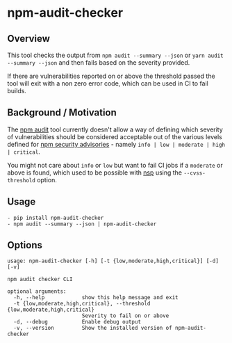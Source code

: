 # npm-audit-checker

## Overview

This tool checks the output from `npm audit --summary --json` or `yarn audit --summary --json` and then fails based on the severity provided.

If there are vulnerabilities reported on or above the threshold passed the tool will exit with a non zero error code, which can be used in CI to fail builds.

## Background / Motivation

The [npm audit](https://docs.npmjs.com/cli/audit) tool currently doesn't allow a way of defining which severity of vulnerabilities should be considered acceptable out of the various levels defined for [npm security advisories](https://www.npmjs.com/advisories) - namely `info | low | moderate | high | critical`.

You might not care about `info` or `low` but want to fail CI jobs if a `moderate` or above is found, which used to be possible with [nsp](https://github.com/nodesecurity/nsp) using the `--cvss-threshold` option.

## Usage

```
- pip install npm-audit-checker
- npm audit --summary --json | npm-audit-checker
```

## Options
```
usage: npm-audit-checker [-h] [-t {low,moderate,high,critical}] [-d] [-v]

npm audit checker CLI

optional arguments:
  -h, --help            show this help message and exit
  -t {low,moderate,high,critical}, --threshold {low,moderate,high,critical}
                        Severity to fail on or above
  -d, --debug           Enable debug output
  -v, --version         Show the installed version of npm-audit-checker
```
